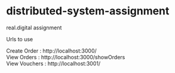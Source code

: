 # distributed-system-assignment
real.digital assignment

Urls to use 

Create Order : http://localhost:3000/ <br>
View Orders : http://localhost:3000/showOrders <br>
View Vouchers : http://localhost:3001/
